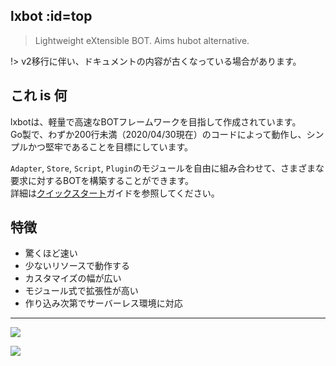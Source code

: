 ## lxbot :id=top

> Lightweight eXtensible BOT. Aims hubot alternative.


!> v2移行に伴い、ドキュメントの内容が古くなっている場合があります。

## これ is 何

lxbotは、軽量で高速なBOTフレームワークを目指して作成されています。  
Go製で、わずか200行未満（2020/04/30現在）のコードによって動作し、シンプルかつ堅牢であることを目標にしています。

`Adapter`, `Store`, `Script`, `Plugin`のモジュールを自由に組み合わせて、さまざまな要求に対するBOTを構築することができます。  
詳細は[クイックスタート](quickstart.md)ガイドを参照してください。

## 特徴

- 驚くほど速い
- 少ないリソースで動作する
- カスタマイズの幅が広い
- モジュール式で拡張性が高い
- 作り込み次第でサーバーレス環境に対応

----

![](https://i.imgur.com/yFp451M.png)

![](https://i.imgur.com/9BWZgGS.png)